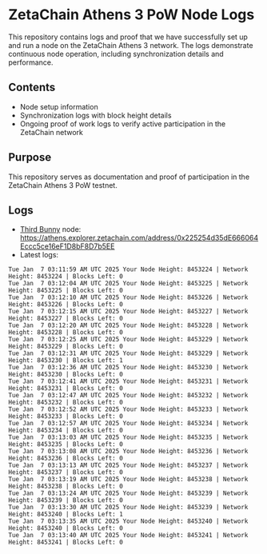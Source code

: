 # ZetaChain Athens 3 PoW Node Logs
This repository contains logs and proof that we have successfully set up and run a node on the ZetaChain Athens 3 network. The logs demonstrate continuous node operation, including synchronization details and performance.

## Contents
- Node setup information
- Synchronization logs with block height details
- Ongoing proof of work logs to verify active participation in the ZetaChain network

## Purpose
This repository serves as documentation and proof of participation in the ZetaChain Athens 3 PoW testnet.

## Logs

- [Third Bunny](https://thirdbunny.xyz/) node: https://athens.explorer.zetachain.com/address/0x225254d35dE666064Eccc5ce16eF1D8bF8D7b5EE
- Latest logs:
```
Tue Jan  7 03:11:59 AM UTC 2025 Your Node Height: 8453224 | Network Height: 8453224 | Blocks Left: 0
Tue Jan  7 03:12:04 AM UTC 2025 Your Node Height: 8453225 | Network Height: 8453225 | Blocks Left: 0
Tue Jan  7 03:12:10 AM UTC 2025 Your Node Height: 8453226 | Network Height: 8453226 | Blocks Left: 0
Tue Jan  7 03:12:15 AM UTC 2025 Your Node Height: 8453227 | Network Height: 8453227 | Blocks Left: 0
Tue Jan  7 03:12:20 AM UTC 2025 Your Node Height: 8453228 | Network Height: 8453228 | Blocks Left: 0
Tue Jan  7 03:12:25 AM UTC 2025 Your Node Height: 8453229 | Network Height: 8453229 | Blocks Left: 0
Tue Jan  7 03:12:31 AM UTC 2025 Your Node Height: 8453229 | Network Height: 8453230 | Blocks Left: 1
Tue Jan  7 03:12:36 AM UTC 2025 Your Node Height: 8453230 | Network Height: 8453230 | Blocks Left: 0
Tue Jan  7 03:12:41 AM UTC 2025 Your Node Height: 8453231 | Network Height: 8453231 | Blocks Left: 0
Tue Jan  7 03:12:47 AM UTC 2025 Your Node Height: 8453232 | Network Height: 8453232 | Blocks Left: 0
Tue Jan  7 03:12:52 AM UTC 2025 Your Node Height: 8453233 | Network Height: 8453233 | Blocks Left: 0
Tue Jan  7 03:12:57 AM UTC 2025 Your Node Height: 8453234 | Network Height: 8453234 | Blocks Left: 0
Tue Jan  7 03:13:03 AM UTC 2025 Your Node Height: 8453235 | Network Height: 8453235 | Blocks Left: 0
Tue Jan  7 03:13:08 AM UTC 2025 Your Node Height: 8453236 | Network Height: 8453236 | Blocks Left: 0
Tue Jan  7 03:13:13 AM UTC 2025 Your Node Height: 8453237 | Network Height: 8453237 | Blocks Left: 0
Tue Jan  7 03:13:19 AM UTC 2025 Your Node Height: 8453238 | Network Height: 8453238 | Blocks Left: 0
Tue Jan  7 03:13:24 AM UTC 2025 Your Node Height: 8453239 | Network Height: 8453239 | Blocks Left: 0
Tue Jan  7 03:13:30 AM UTC 2025 Your Node Height: 8453239 | Network Height: 8453240 | Blocks Left: 1
Tue Jan  7 03:13:35 AM UTC 2025 Your Node Height: 8453240 | Network Height: 8453240 | Blocks Left: 0
Tue Jan  7 03:13:40 AM UTC 2025 Your Node Height: 8453241 | Network Height: 8453241 | Blocks Left: 0
```
